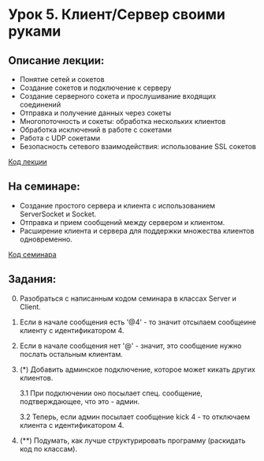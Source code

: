 # Урок 5. Клиент/Сервер своими руками

## Описание лекции:

- Понятие сетей и сокетов
- Создание сокетов и подключение к серверу
- Создание серверного сокета и прослушивание входящих соединений
- Отправка и получение данных через сокеты
- Многопоточность и сокеты: обработка нескольких клиентов
- Обработка исключений в работе с сокетами
- Работа с UDP сокетами
- Безопасность сетевого взаимодействия: использование SSL сокетов

[Код лекции](https://github.com/MikhailAkulov/Java_Junior/tree/main/src/main/java/ru/gb/examples/Example_5/Lecture)

## На семинаре:

- Создание простого сервера и клиента с использованием ServerSocket и Socket.
- Отправка и прием сообщений между сервером и клиентом.
- Расширение клиента и сервера для поддержки множества клиентов одновременно.

[Код семинара](https://github.com/MikhailAkulov/Java_Junior/tree/main/src/main/java/ru/gb/examples/Example_5/Seminar)

## Задания:

0. Разобраться с написанным кодом семинара в классах Server и Client.
1. Если в начале сообщения есть '@4' - то значит отсылаем сообщеине клиенту с идентификатором 4.
2. Если в начале сообщения нет '@' - значит, это сообщение нужно послать остальным клиентам. 
3. (*) Добавить админское подключение, которое может кикать других клиентов. 

    3.1 При подключении оно посылает спец. сообщение, подтверждающее, что это - админ. 

    3.2 Теперь, если админ посылает сообщение kick 4 - то отключаем клиента с идентификатором 4. 
4. (**) Подумать, как лучше структурировать программу (раскидать код по классам).